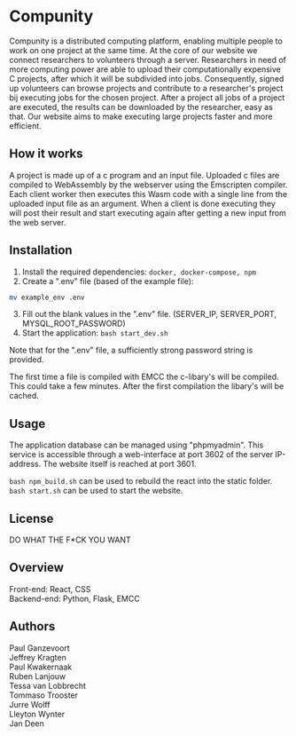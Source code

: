 # Compunity

Compunity is a distributed computing platform, enabling multiple people to work on one project at the same time. At the
core of our website we connect researchers to volunteers through a server. Researchers in need of more computing power
are able to upload their computationally expensive C projects, after which it will be subdivided into jobs. 
Consequently, signed up volunteers can browse projects and contribute to a researcher's project bij executing jobs for
the chosen project. After a project all jobs of a project are executed, the results can be downloaded by the researcher,
easy as that. Our website aims to make executing large projects faster and more efficient.

## How it works

A project is made up of a c program and an input file. Uploaded c files are compiled to WebAssembly by the webserver using the Emscripten compiler. Each client worker then executes this Wasm code with a single line from the uploaded input file as an argument. When a client is done executing they will post their result and start executing again after getting a new input from the web server.

## Installation

1. Install the required dependencies: `docker, docker-compose, npm`
2. Create a ".env" file (based of the example file):
```bash
mv example_env .env 
```
3. Fill out the blank values in the ".env" file. (SERVER_IP, SERVER_PORT, MYSQL_ROOT_PASSWORD)
4. Start the application: `bash start_dev.sh`

Note that for the ".env" file, a sufficiently strong password string is provided.

The first time a file is compiled with EMCC the c-libary's will be compiled. This could take a few minutes. After the first compilation the libary's will be cached. 

## Usage
The application database can be managed using "phpmyadmin". This service is accessible through a web-interface at port
3602 of the server IP-address. The website itself is reached at port 3601. 

`bash npm_build.sh` can be used to rebuild the react into the static folder.  
`bash start.sh` can be used to start the website.

## License
DO WHAT THE F*CK YOU WANT  

## Overview

Front-end: React, CSS  
Backend-end: Python, Flask, EMCC

## Authors
Paul Ganzevoort  
Jeffrey Kragten   
Paul Kwakernaak  
Ruben Lanjouw  
Tessa van Lobbrecht  
Tommaso Trooster  
Jurre Wolff  
Lleyton Wynter  
Jan Deen  
